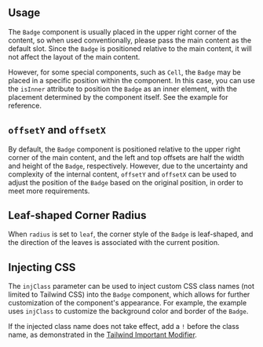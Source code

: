 ## Usage

The `Badge` component is usually placed in the upper right corner of the content, so when used conventionally, please pass the main content as the default slot. Since the `Badge` is positioned relative to the main content, it will not affect the layout of the main content.

However, for some special components, such as `Cell`, the `Badge` may be placed in a specific position within the component. In this case, you can use the `isInner` attribute to position the `Badge` as an inner element, with the placement determined by the component itself. See the example for reference.

## `offsetY` and `offsetX`

By default, the `Badge` component is positioned relative to the upper right corner of the main content, and the left and top offsets are half the width and height of the `Badge`, respectively. However, due to the uncertainty and complexity of the internal content, `offsetY` and `offsetX` can be used to adjust the position of the `Badge` based on the original position, in order to meet more requirements.

## Leaf-shaped Corner Radius

When `radius` is set to `leaf`, the corner style of the `Badge` is leaf-shaped, and the direction of the leaves is associated with the current position.

## Injecting CSS

The `injClass` parameter can be used to inject custom CSS class names (not limited to Tailwind CSS) into the `Badge` component, which allows for further customization of the component's appearance. For example, the example uses `injClass` to customize the background color and border of the `Badge`.

If the injected class name does not take effect, add a `!` before the class name, as demonstrated in the [Tailwind Important Modifier](https://tailwindcss.com/docs/configuration#important-modifier).
